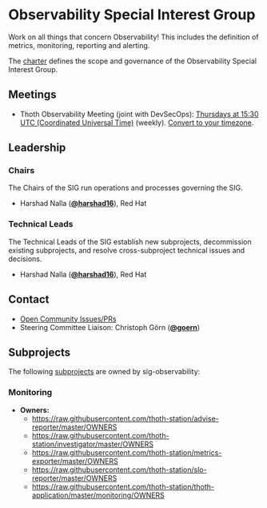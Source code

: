 <!---
This is an autogenerated file!

Please do not edit this file directly, but instead make changes to the
sigs.yaml file in the project root.

To understand how this file is generated, see https://git.k8s.io/community/generator/README.md

for Thoth we use `podman run --rm -e WHAT -e GO111MODULE=on -e GOPROXY -v $(pwd):/go/src/app:Z golang:1.12 make -C /go/src/app generate`

--->

# Observability Special Interest Group

Work on all things that concern Observability! This includes the definition of metrics, monitoring, reporting and alerting.

The [charter](charter.md) defines the scope and governance of the Observability Special Interest Group.

## Meetings
* Thoth Observability Meeting (joint with DevSecOps): [Thursdays at 15:30 UTC (Coordinated Universal Time)](https://meet.google.com/ozb-tbrp-agx) (weekly). [Convert to your timezone](http://www.thetimezoneconverter.com/?t=15:30&tz=UTC%20%28Coordinated%20Universal%20Time%29).

## Leadership

### Chairs

The Chairs of the SIG run operations and processes governing the SIG.

* Harshad Nalla (**[@harshad16](https://github.com/harshad16)**), Red Hat

### Technical Leads

The Technical Leads of the SIG establish new subprojects, decommission existing
subprojects, and resolve cross-subproject technical issues and decisions.

* Harshad Nalla (**[@harshad16](https://github.com/harshad16)**), Red Hat

## Contact
- [Open Community Issues/PRs](https://github.com/kubernetes/community/labels/sig%2Fobservability)
- Steering Committee Liaison: Christoph Görn (**[@goern](https://github.com/goern)**)

## Subprojects

The following [subprojects][subproject-definition] are owned by sig-observability:
### Monitoring
- **Owners:**
  - https://raw.githubusercontent.com/thoth-station/advise-reporter/master/OWNERS
  - https://raw.githubusercontent.com/thoth-station/investigator/master/OWNERS
  - https://raw.githubusercontent.com/thoth-station/metrics-exporter/master/OWNERS
  - https://raw.githubusercontent.com/thoth-station/slo-reporter/master/OWNERS
  - https://raw.githubusercontent.com/thoth-station/thoth-application/master/monitoring/OWNERS

[subproject-definition]: https://github.com/kubernetes/community/blob/master/governance.md#subprojects
<!-- BEGIN CUSTOM CONTENT -->

<!-- END CUSTOM CONTENT -->
